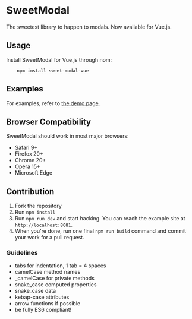 # SweetModal

The sweetest library to happen to modals.
Now available for Vue.js.

## Usage

Install SweetModal for Vue.js through nom:

```
    npm install sweet-modal-vue
```

## Examples

For examples, refer to [the demo page](http://sweet-modal-vue.adepto.as).

## Browser Compatibility

SweetModal should work in most major browsers:

- Safari 9+
- Firefox 20+
- Chrome 20+
- Opera 15+
- Microsoft Edge

## Contribution

1. Fork the repository
2. Run `npm install`
3. Run `npm run dev` and start hacking. You can reach the example site at `http://localhost:8081`.
4. When you're done, run one final `npm run build` command and commit your work for a pull request.

### Guidelines

- tabs for indentation, 1 tab = 4 spaces
- camelCase method names
- _camelCase for private methods
- snake_case computed properties
- snake_case data
- kebap-case attributes
- arrow functions if possible
- be fully ES6 compliant!
